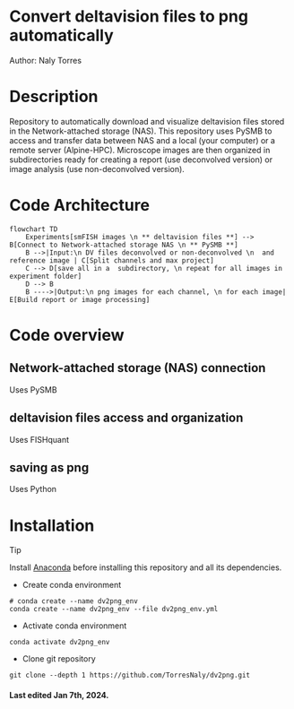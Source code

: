 # Convert deltavision files to png automatically
Author: Naly Torres

# Description
Repository to automatically download and visualize deltavision files stored in the Network-attached storage (NAS). This repository uses PySMB to access and transfer data between NAS and a local (your computer) or a remote server (Alpine-HPC). Microscope images are then organized in subdirectories ready for creating a report (use deconvolved version) or image analysis (use non-deconvolved version).

# Code Architecture


```mermaid
flowchart TD
    Experiments[smFISH images \n ** deltavision files **] --> B[Connect to Network-attached storage NAS \n ** PySMB **]
    B -->|Input:\n DV files deconvolved or non-deconvolved \n  and reference image | C[Split channels and max project]
    C --> D[save all in a  subdirectory, \n repeat for all images in experiment folder]
    D --> B
    B ---->|Output:\n png images for each channel, \n for each image| E[Build report or image processing]
```

# Code overview
## Network-attached storage (NAS) connection
Uses PySMB
## deltavision files access and organization
Uses FISHquant
## saving as png
Uses Python

# Installation
> [!TIP]
> Install [Anaconda](https://www.anaconda.com/) before installing this repository and all its dependencies.

* Create conda environment
```
# conda create --name dv2png_env
conda create --name dv2png_env --file dv2png_env.yml
```
* Activate conda environment
```
conda activate dv2png_env
```
* Clone git repository
```
git clone --depth 1 https://github.com/TorresNaly/dv2png.git
```
#### Last edited Jan 7th, 2024. 



